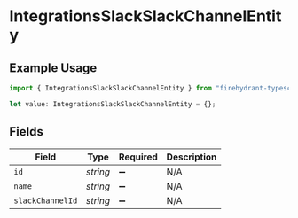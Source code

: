 # IntegrationsSlackSlackChannelEntity

## Example Usage

```typescript
import { IntegrationsSlackSlackChannelEntity } from "firehydrant-typescript-sdk/models/components";

let value: IntegrationsSlackSlackChannelEntity = {};
```

## Fields

| Field              | Type               | Required           | Description        |
| ------------------ | ------------------ | ------------------ | ------------------ |
| `id`               | *string*           | :heavy_minus_sign: | N/A                |
| `name`             | *string*           | :heavy_minus_sign: | N/A                |
| `slackChannelId`   | *string*           | :heavy_minus_sign: | N/A                |